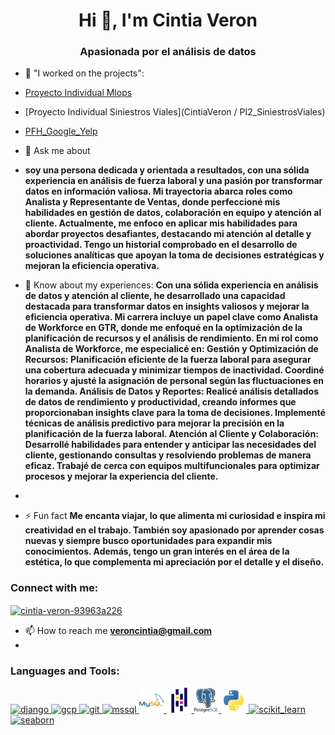 <h1 align="center">Hi 👋, I'm Cintia Veron</h1>
<h3 align="center">Apasionada por el análisis de datos</h3>

- 🔭 "I worked on the projects":
  
- [Proyecto Individual Mlops](https://github.com/CintiaVeron/Proyecto_Individual01)

- [Proyecto Individual Siniestros Viales](CintiaVeron / PI2_SiniestrosViales)

- [PFH_Google_Yelp](https://github.com/facundou94/PFH_Google_Yelp)

- 💬 Ask me about
- **soy una persona  dedicada y orientada a resultados, con una sólida experiencia en análisis de fuerza laboral y una pasión por transformar datos en información valiosa. Mi trayectoria abarca  roles como Analista y Representante de Ventas, donde perfeccioné mis habilidades en gestión de datos, colaboración en equipo y atención al cliente. Actualmente, me enfoco en aplicar mis habilidades para abordar proyectos desafiantes, destacando mi atención al detalle y proactividad. Tengo un historial comprobado en el desarrollo de soluciones analíticas que apoyan la toma de decisiones estratégicas y mejoran la eficiencia operativa.**


- 📄 Know about my experiences:
**Con una sólida experiencia en análisis de datos y atención al cliente, he desarrollado una capacidad destacada para transformar datos en insights valiosos y mejorar la eficiencia operativa. Mi carrera incluye un papel clave como Analista de Workforce en GTR, donde me enfoqué en la optimización de la planificación de recursos y el análisis de rendimiento. En mi rol como Analista de Workforce, me especialicé en: Gestión y Optimización de Recursos: Planificación eficiente de la fuerza laboral para asegurar una cobertura adecuada y minimizar tiempos de inactividad. Coordiné horarios y ajusté la asignación de personal según las fluctuaciones en la demanda. Análisis de Datos y Reportes: Realicé análisis detallados de datos de rendimiento y productividad, creando informes que proporcionaban insights clave para la toma de decisiones. Implementé técnicas de análisis predictivo para mejorar la precisión en la planificación de la fuerza laboral. Atención al Cliente y Colaboración: Desarrollé habilidades para entender y anticipar las necesidades del cliente, gestionando consultas y resolviendo problemas de manera eficaz. Trabajé de cerca con equipos multifuncionales para optimizar procesos y mejorar la experiencia del cliente.**
- 
- ⚡ Fun fact **Me encanta viajar, lo que alimenta mi curiosidad e inspira mi creatividad en el trabajo. También soy apasionado por aprender cosas nuevas y siempre busco oportunidades para expandir mis conocimientos. Además, tengo un gran interés en el área de la estética, lo que complementa mi apreciación por el detalle y el diseño.**

<h3 align="left">Connect with me:</h3>
<p align="left">
<a href="https://linkedin.com/in/cintia-veron-93963a226" target="blank"><img align="center" src="https://raw.githubusercontent.com/rahuldkjain/github-profile-readme-generator/master/src/images/icons/Social/linked-in-alt.svg" alt="cintia-veron-93963a226" height="30" width="40" /></a>
</p>

- 📫 How to reach me **veroncintia@gmail.com**
- 
<h3 align="left">Languages and Tools:</h3>
<p align="left"> <a href="https://www.djangoproject.com/" target="_blank" rel="noreferrer"> <img src="https://cdn.worldvectorlogo.com/logos/django.svg" alt="django" width="40" height="40"/> </a> <a href="https://cloud.google.com" target="_blank" rel="noreferrer"> <img src="https://www.vectorlogo.zone/logos/google_cloud/google_cloud-icon.svg" alt="gcp" width="40" height="40"/> </a> <a href="https://git-scm.com/" target="_blank" rel="noreferrer"> <img src="https://www.vectorlogo.zone/logos/git-scm/git-scm-icon.svg" alt="git" width="40" height="40"/> </a> <a href="https://www.microsoft.com/en-us/sql-server" target="_blank" rel="noreferrer"> <img src="https://www.svgrepo.com/show/303229/microsoft-sql-server-logo.svg" alt="mssql" width="40" height="40"/> </a> <a href="https://www.mysql.com/" target="_blank" rel="noreferrer"> <img src="https://raw.githubusercontent.com/devicons/devicon/master/icons/mysql/mysql-original-wordmark.svg" alt="mysql" width="40" height="40"/> </a> <a href="https://pandas.pydata.org/" target="_blank" rel="noreferrer"> <img src="https://raw.githubusercontent.com/devicons/devicon/2ae2a900d2f041da66e950e4d48052658d850630/icons/pandas/pandas-original.svg" alt="pandas" width="40" height="40"/> </a> <a href="https://www.postgresql.org" target="_blank" rel="noreferrer"> <img src="https://raw.githubusercontent.com/devicons/devicon/master/icons/postgresql/postgresql-original-wordmark.svg" alt="postgresql" width="40" height="40"/> </a> <a href="https://www.python.org" target="_blank" rel="noreferrer"> <img src="https://raw.githubusercontent.com/devicons/devicon/master/icons/python/python-original.svg" alt="python" width="40" height="40"/> </a> <a href="https://scikit-learn.org/" target="_blank" rel="noreferrer"> <img src="https://upload.wikimedia.org/wikipedia/commons/0/05/Scikit_learn_logo_small.svg" alt="scikit_learn" width="40" height="40"/> </a> <a href="https://seaborn.pydata.org/" target="_blank" rel="noreferrer"> <img src="https://seaborn.pydata.org/_images/logo-mark-lightbg.svg" alt="seaborn" width="40" height="40"/> </a> </p>
